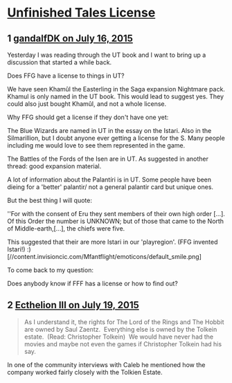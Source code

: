 # [Unfinished Tales License](https://community.fantasyflightgames.com/topic/182627-unfinished-tales-license/)

## 1 [gandalfDK on July 16, 2015](https://community.fantasyflightgames.com/topic/182627-unfinished-tales-license/?do=findComment&comment=1694022)

Yesterday I was reading through the UT book and I want to bring up a discussion that started a while back.

Does FFG have a license to things in UT?

We have seen Khamûl the Easterling in the Saga expansion Nightmare pack. Khamul is only named in the UT book. This would lead to suggest yes. They could also just bought Khamûl, and not a whole license.

Why FFG should get a license if they don't have one yet:

The Blue Wizards are named in UT in the essay on the Istari. Also in the Silmarillion, but I doubt anyone ever getting a license for the S. Many people including me would love to see them represented in the game.

The Battles of the Fords of the Isen are in UT. As suggested in another thread: good expansion material.

A lot of information about the Palantíri is in UT. Some people have been dieing for a 'better' palantir/ not a general palantir card but unique ones.

But the best thing I will quote:

''For with the consent of Eru they sent members of their own high order [...]. Of this Order the number is UNKNOWN; but of those that came to the North of Middle-earth,[...], the chiefs were five.

This suggested that their are more Istari in our 'playregion'. (FFG invented Istari!) :) [//content.invisioncic.com/Mfantflight/emoticons/default_smile.png]

To come back to my question:

Does anybody know if FFF has a license or how to find out?

## 2 [Ecthelion III on July 19, 2015](https://community.fantasyflightgames.com/topic/182627-unfinished-tales-license/?do=findComment&comment=1696526)

> As I understand it, the rights for The Lord of the Rings and The Hobbit are owned by Saul Zaentz.  Everything else is owned by the Tolkein estate.  (Read: Christopher Tolkein)  We would have never had the movies and maybe not even the games if Christopher Tolkein had his say.

In one of the community interviews with Caleb he mentioned how the company worked fairly closely with the Tolkien Estate.

